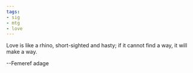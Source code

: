 ```yaml
---
tags:
- sig
- mtg
- love
---
```




Love is like a rhino, short-sighted and hasty; if it cannot find a way, it will make a way. 

--Femeref adage